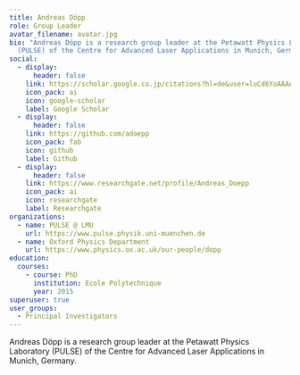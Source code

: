 ```yaml
---
title: Andreas Döpp
role: Group Leader
avatar_filename: avatar.jpg
bio: "Andreas Döpp is a research group leader at the Petawatt Physics Laboratory
  (PULSE) of the Centre for Advanced Laser Applications in Munich, Germany. "
social:
  - display:
      header: false
    link: https://scholar.google.co.jp/citations?hl=de&user=luCd6YoAAAAJ&view_op=list_works&sortby=pubdate
    icon_pack: ai
    icon: google-scholar
    label: Google Scholar
  - display:
      header: false
    link: https://github.com/adoepp
    icon_pack: fab
    icon: github
    label: Github
  - display:
      header: false
    link: https://www.researchgate.net/profile/Andreas_Doepp
    icon_pack: ai
    icon: researchgate
    label: Researchgate
organizations:
  - name: PULSE @ LMU
    url: https://www.pulse.physik.uni-muenchen.de
  - name: Oxford Physics Department
    url: https://www.physics.ox.ac.uk/our-people/dopp
education:
  courses:
    - course: PhD
      institution: Ecole Polytechnique
      year: 2015
superuser: true
user_groups:
  - Principal Investigators
---
```

Andreas Döpp is a research group leader at the Petawatt Physics Laboratory (PULSE) of the Centre for Advanced Laser Applications in Munich, Germany.